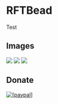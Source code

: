 # RFTBead
Test

<h2>Images</h2>

<img src="http://i.imgur.com/bAhrSVb.jpg"/>
<img src="http://i.imgur.com/x9GnSft.jpg"/>
<img src="http://i.imgur.com/fthpFOF.jpg"/>

<h2>Donate</h2>

<a href="https://www.paypal.com/cgi-bin/webscr?cmd=_s-xclick&hosted_button_id=DWN9XMDEZGGCY"><img src="https://www.paypalobjects.com/en_US/i/btn/btn_donate_LG.gif" alt="[paypal]"/></a>
